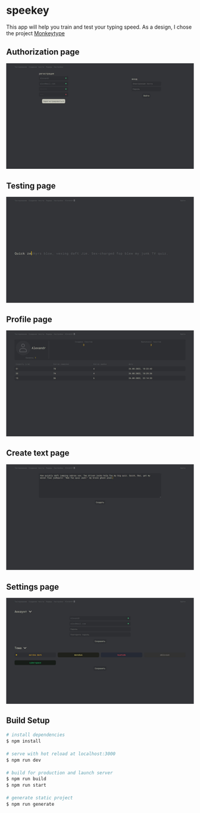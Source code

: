 # speekey

This app will help you train and test your typing speed. As a design, I chose the project [Monkeytype](https://monkeytype.com/)

## Authorization page
<img src="./readmeImages/authorization.jpg" alt="authorization page" />

## Testing page
<img src="./readmeImages/testing.jpg" alt="testing page" />

## Profile page
<img src="./readmeImages/profile.jpg" alt="profile page" />

## Create text page
<img src="./readmeImages/create.jpg" alt="create text page" />

## Settings page
<img src="./readmeImages/settings.jpg" alt="settings page" />

## Build Setup

```bash
# install dependencies
$ npm install

# serve with hot reload at localhost:3000
$ npm run dev

# build for production and launch server
$ npm run build
$ npm run start

# generate static project
$ npm run generate
```
